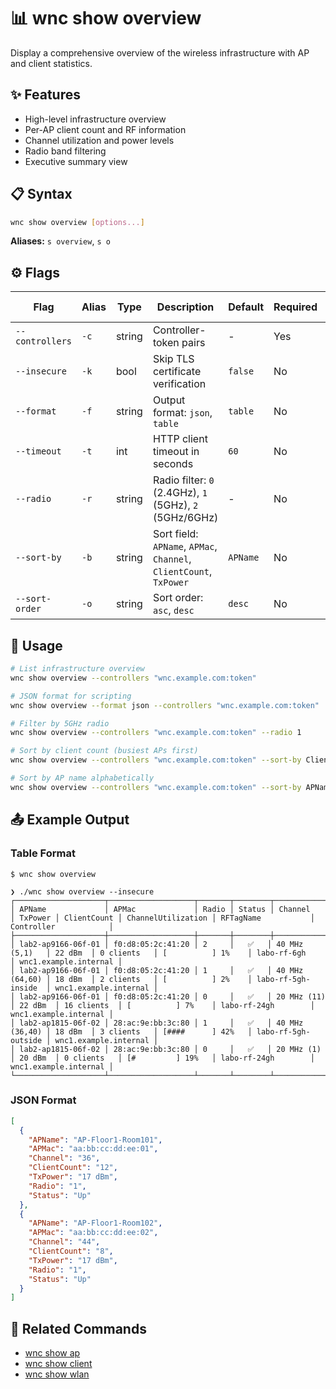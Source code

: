 # 📊 wnc show overview

Display a comprehensive overview of the wireless infrastructure with AP and client statistics.

## ✨ Features

- High-level infrastructure overview
- Per-AP client count and RF information
- Channel utilization and power levels
- Radio band filtering
- Executive summary view

## 📋 Syntax

```bash
wnc show overview [options...]
```

**Aliases:** `s overview`, `s o`

## ⚙️ Flags

| Flag            | Alias | Type   | Description                                                        | Default  | Required | Environment Variable |
| --------------- | ----- | ------ | ------------------------------------------------------------------ | -------- | -------- | -------------------- |
| `--controllers` | `-c`  | string | Controller-token pairs                                             | -        | Yes      | `WNC_CONTROLLERS`    |
| `--insecure`    | `-k`  | bool   | Skip TLS certificate verification                                  | `false`  | No       | -                    |
| `--format`      | `-f`  | string | Output format: `json`, `table`                                     | `table`  | No       | -                    |
| `--timeout`     | `-t`  | int    | HTTP client timeout in seconds                                     | `60`     | No       | -                    |
| `--radio`       | `-r`  | string | Radio filter: `0` (2.4GHz), `1` (5GHz), `2` (5GHz/6GHz)            | -        | No       | -                    |
| `--sort-by`     | `-b`  | string | Sort field: `APName`, `APMac`, `Channel`, `ClientCount`, `TxPower` | `APName` | No       | -                    |
| `--sort-order`  | `-o`  | string | Sort order: `asc`, `desc`                                          | `desc`   | No       | -                    |

## 📝 Usage

```bash
# List infrastructure overview
wnc show overview --controllers "wnc.example.com:token"

# JSON format for scripting
wnc show overview --format json --controllers "wnc.example.com:token"

# Filter by 5GHz radio
wnc show overview --controllers "wnc.example.com:token" --radio 1

# Sort by client count (busiest APs first)
wnc show overview --controllers "wnc.example.com:token" --sort-by ClientCount --sort-order desc

# Sort by AP name alphabetically
wnc show overview --controllers "wnc.example.com:token" --sort-by APName --sort-order asc
```

## 📤 Example Output

### Table Format

```text
$ wnc show overview

❯ ./wnc show overview --insecure
┌────────────────────┬───────────────────┬───────┬────────┬────────────────┬─────────┬─────────────┬────────────────────┬─────────────────────┬───────────────────────┐
│ APName             │ APMac             │ Radio │ Status │ Channel        │ TxPower │ ClientCount │ ChannelUtilization │ RFTagName           │ Controller            │
├────────────────────┼───────────────────┼───────┼────────┼────────────────┼─────────┼─────────────┼────────────────────┼─────────────────────┼───────────────────────┤
│ lab2-ap9166-06f-01 │ f0:d8:05:2c:41:20 │ 2     │   ✅️   │ 40 MHz (5,1)   │ 22 dBm  │ 0 clients   │ [          ] 1%    │ labo-rf-6gh         │ wnc1.example.internal │
│ lab2-ap9166-06f-01 │ f0:d8:05:2c:41:20 │ 1     │   ✅️   │ 40 MHz (64,60) │ 18 dBm  │ 2 clients   │ [          ] 2%    │ labo-rf-5gh-inside  │ wnc1.example.internal │
│ lab2-ap9166-06f-01 │ f0:d8:05:2c:41:20 │ 0     │   ✅️   │ 20 MHz (11)    │ 22 dBm  │ 16 clients  │ [          ] 7%    │ labo-rf-24gh        │ wnc1.example.internal │
│ lab2-ap1815-06f-02 │ 28:ac:9e:bb:3c:80 │ 1     │   ✅️   │ 40 MHz (36,40) │ 18 dBm  │ 3 clients   │ [####      ] 42%   │ labo-rf-5gh-outside │ wnc1.example.internal │
│ lab2-ap1815-06f-02 │ 28:ac:9e:bb:3c:80 │ 0     │   ✅️   │ 20 MHz (1)     │ 20 dBm  │ 0 clients   │ [#         ] 19%   │ labo-rf-24gh        │ wnc1.example.internal │
└────────────────────┴───────────────────┴───────┴────────┴────────────────┴─────────┴─────────────┴────────────────────┴─────────────────────┴───────────────────────┘
```

### JSON Format

```json
[
  {
    "APName": "AP-Floor1-Room101",
    "APMac": "aa:bb:cc:dd:ee:01",
    "Channel": "36",
    "ClientCount": "12",
    "TxPower": "17 dBm",
    "Radio": "1",
    "Status": "Up"
  },
  {
    "APName": "AP-Floor1-Room102",
    "APMac": "aa:bb:cc:dd:ee:02",
    "Channel": "44",
    "ClientCount": "8",
    "TxPower": "17 dBm",
    "Radio": "1",
    "Status": "Up"
  }
]
```

## 📖 Related Commands

- [wnc show ap](SHOW_AP.md)
- [wnc show client](SHOW_CLIENT.md)
- [wnc show wlan](SHOW_WLAN.md)
